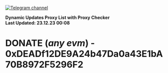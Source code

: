 [![Telegram channel](https://img.shields.io/endpoint?url=https://runkit.io/damiankrawczyk/telegram-badge/branches/master?url=https://t.me/n4z4v0d)](https://t.me/n4z4v0d) 

**Dynamic Updates Proxy List with Proxy Checker**  
**Last Updated: 23.12.23 00:08**

# DONATE (_any evm_) - 0xDEADf12DE9A24b47Da0a43E1bA70B8972F5296F2

